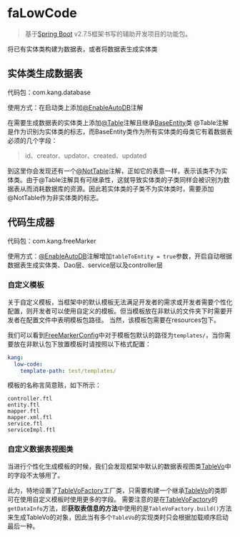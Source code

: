 # faLowCode
>基于[Spring Boot](https://spring.io/projects/spring-boot/) v2.7.5框架书写的辅助开发项目的功能包。

将已有实体类构建为数据表，或者将数据表生成实体类

## 实体类生成数据表
代码包：com.kang.database

使用方式：在启动类上添加[@EnableAutoDB](src/main/java/com/kang/EnableAutoDB.java)注解

在需要生成数据表的实体类上添加[@Table](src/main/java/com/kang/database/annotation/Table.java)注解且继承[BaseEntity](src/main/java/com/kang/database/entity/BaseEntity.java)类
@Table注解是作为识别为实体类的标志，而BaseEntity类作为所有实体类的母类它有着数据表必须的几个字段：
> id、creator、updator、created、updated

到这里你会发现还有一个[@NotTable](src/main/java/com/kang/database/annotation/NotTable.java)注解，正如它的表意一样，表示该类不为实体类。由于@Table注解具有可继承性，这就导致实体类的子类同样会被识别为数据表从而消耗数据库的资源。因此若实体类的子类不为实体类时，需要添加@NotTable作为非实体类的标志。
## 代码生成器
代码包：com.kang.freeMarker

使用方式：[@EnableAutoDB](src/main/java/com/kang/EnableAutoDB.java)注解增加```tableToEntity = true```参数，开启自动根据数据表生成实体类、Dao层、service层以及controller层

### 自定义模板
关于自定义模板，当框架中的默认模板无法满足开发者的需求或开发者需要个性化配置，则开发者可以使用自定义的模板。但当模板放在非默认的文件夹下时需要开发者在配置文件中表明模板包路径。 当然，该模板包需要在resources包下。

我们可以看到[FreeMarkerConfig](src/main/java/com/kang/freeMarker/config/FreeMarkerConfig.java)中对于模板包默认的路径为```templates/```，当你需要放在非默认包下放置模板时请按照以下格式配置：
```yml
kang:
  low-code:
    template-path: test/templates/
```
模板的名称言简意赅，如下所示：
```text
controller.ftl
entity.ftl
mapper.ftl
mapper.xml.ftl
service.ftl
serviceImpl.ftl
```

### 自定义数据表视图类
当进行个性化生成模板的时候，我们会发现框架中默认的数据表视图类[TableVo](src/main/java/com/kang/database/vo/TableVo.java)中的字段不太够用了。

此为，特地设置了[TableVoFactory](src/main/java/com/kang/factory/TableVoFactory.java)工厂类，只需要构建一个继承[TableVo](src/main/java/com/kang/database/vo/TableVo.java)的类即可在使用自定义模板时使用更多的字段。
需要注意的是在[TableVoFactory](src/main/java/com/kang/freeMarker/FreeMarkerTools.java)的```getDataInfo```方法，即**获取表信息的方法**中使用的是```TableVoFactory.build()```方法来生成TableVo的对象，因此当有多个```TableVo```的实现类时只会根据加载顺序启动最后一种。

